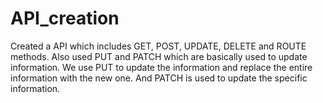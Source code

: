 # API_creation

Created a API which includes GET, POST, UPDATE, DELETE and ROUTE methods. 
Also used PUT and PATCH which are basically used to update information. 
We use PUT to update the information and replace the entire information with the new one. And PATCH is used to update the specific information.
